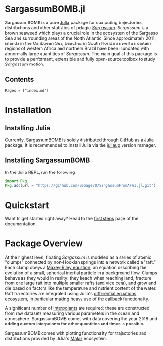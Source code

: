 # SargassumBOMB.jl

SargassumBOMB is a pure [Julia](https://julialang.org/) package for computing trajectories, distributions 
and other statistics of pelagic [*Sargassum*](https://oceanexplorer.noaa.gov/facts/sargassum.html). *Sargassum* 
is a brown seaweed which plays a crucial role in the ecosystem of the Sargasso Sea and surrounding areas of the North Atlantic. Since approximately 2011, islands in the Caribbean Ses, beaches in South Florida as well as certain 
regions of western Africa and northern Brazil have been inundated with abnormally large quantities of *Sargassum*. 
The main goal of this package is to provide a performant, extensible and fully open-source toolbox to study *Sargassum* motion.

## Contents

```@contents
Pages = ["index.md"]
```

# Installation 

## Installing Julia

Currently, SargassumBOMB is solely distributed through [GitHub](https://github.com/70Gage70/SargassumBOMB.jl) as a Julia package. It is recommended to install Julia via the [juliaup](https://github.com/JuliaLang/juliaup) version manager.

## Installing SargassumBOMB

In the Julia REPL, run the following

```julia
import Pkg
Pkg.add(url = "https://github.com/70Gage70/SargassumFromAFAI.jl.git")
```

# Quickstart

Want to get started right away? Head to the [first steps](first-steps.md) page of the documentation.


# Package Overview

At the highest level, floating *Sargassum* is modeled as a series of atomic "clumps" connected by non-Hookian springs into a network called a "raft." Each clump obeys a [Maxey-Riley equation](theory); an equation describing the evolution of a small, spherical inertial particle in a background flow. Clumps behave as they would in reality: they beach when reaching land, fracture from one large raft into multiple smaller rafts (and vice cera), and grow and die based on factors like the temperature and nutrient content of the water. Raft trajectories are integrated using Julia's [differential equations ecosystem](https://github.com/SciML/DifferentialEquations.jl), in particular making heavy use of the [callback](https://docs.sciml.ai/DiffEqDocs/stable/features/callback_functions/) functionality.

A significant number of [interpolants](interpolants) are required; these are constructed from raw datasets measuring various parameters in the ocean and atmosphere. SargassumBOMB comes with data covering the year 2018 and adding custom interpolants for other quantities and times is possible. 

SargassumBOMB comes with plotting functionality for trajectories and distributions provided by Julia's [Makie](https://docs.makie.org/stable/) ecosystem.


